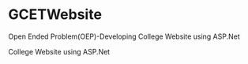 # GCETWebsite
Open Ended Problem(OEP)-Developing College Website using ASP.Net

College Website using ASP.Net
